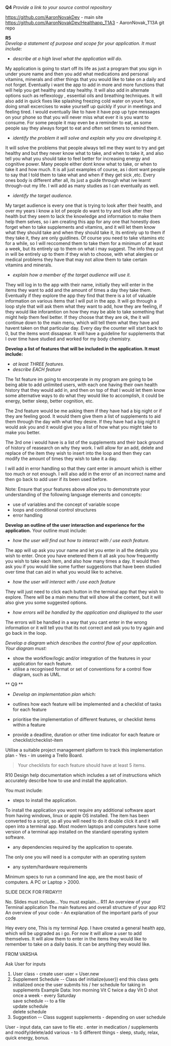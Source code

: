 <!-- Hello every one, my names Aaron. And welcome to my Daily Health App.
I am creating this app so that its very easy to use, people of all ages and educations can learn it with ease.
I would like very one to use this app so they can help themselves stay on track , basically with anything they see fit.
Its not just for medications and vitamins, its a general all round health app that also doubles up basically like a personal assistant, so you never forget to take your meds daily.

I created the structure around the fact that a lot of people I talk to want to get healthy and stay healthy, but its very easy during youre busy day to just forget to take vitamins, minerals, greens powders, etc. What ever it is you already take, and want to keep taking and not forget.
So it was structured around the monday to sunday pill boxes that many people use and take with them on a daily.

So as you can see it is mainly an app that i created firstly just for a person to input all there medical data they would like to remember and continue to take on a daily, but you can also add in anything else you would like to accomplish on a daily. Would you like to do 100 star jumps a day spread into twice a day, then you can add that into the array and you can pull out that data any time you like. So its going to be very versitile once its completed.

At the main menu all you need to do to add modify or delete an item is click on the menu item and then it will ask which item you would like to modify. You can then either replace it or delete it completely if you dont require to take that medication or etc, any more.

I also will put in a bonus tab for people that are going into meeting or studying so that they can acheive the most information to be absorbed via various methods of keeping yourself alert and in a great mind set for learning.


I would like to eventually add in a bonus tab with fun facts that people may not know, ive always liked random facts and I think they would be beneficial to any and every one.

So as you can see, its just an app for every one to keep themselves happy and healthy. The healthier you are the happier you are. 
As it says all the information if just guidlines and you can do with it as you wish.
Each person has different brain chemistry so different dosing and vitamins / minerals work on different people, and I would highly suggest you visit your go to health person, whether its Traditional Chinese Medicine doctor, Averyvedic doctor, western medicine doctor, or other naturopaths.

Yeah as it says, this is just to say thanks to the stock images that are on the Microsoft power-point app. They made it extremely easy for me to find great high quality photos for this slide show to depict exactly what it is I would like to portray to every one.

And thanks very much every one for your time, and I hope you enjoyed my presentation, if you have any questions, i will try and answer them. -->




**Q4**
 *Provide a link to your source control repository*

 https://github.com/AaronNovakDev - main site
 https://github.com/AaronNovakDev/Healthapp_T1A3 - AaronNovak_T13A git repo





	
**R5**	
*Develop a statement of purpose and scope for your application. It must include:*

- *describe at a high level what the application will do.*

My application is going to start off its life as just a program that you sign in under youre name and then you add what medications and personal vitamins, minerals and other things that you would like to take on a daily and not forget. Eventually i want the app to add in more and more functions that will help you get healthy and stay healthy. It will also add in alternate options such as reflexology , essential oils and breathing techniques. It will also add in quick fixes like splashing freezing cold water on youre face, doing small excercises to wake yourself up quickly if your in meetings and feeling tired. I would eventually like to have it have pop up type messages on your phone so that you will never miss what ever it is you want to consume. For some people it may even be a reminder to eat, as some people say they always forget to eat and often set timers to remind them.



- *identify the problem it will solve and explain why you are developing it.*

It will solve the problems that people always tell me they want to try and get healthy and but they never know what to take, and when to take it, and also tell you what you should take to feel better for increasing energy and cognitive power. Many people either dont know what to take, or when to take it and how much.
It is all just examples of course, as i dont want people to say that I told them to take what and when if they get sick ,etc. Every ones body is different after all, its just a guide through what ive learnt through-out my life. I will add as many studies as I can eventually as well.




- *identify the target audience.*

My target audience is every one that is trying to look after their health, and over my years i know a lot of people do want to try and look after their health but they seem to lack the knowledge and information to make them help them selves, so i am creating this app for any one that honestly does forget when to take supplements and vitamins, and it will let them know what they should take and when they should take it, its entirely up to them if they take it, they are only guidlines.
Of course you need to take vitamins etc for a while, so I will reccomend them to take them for a minimum of at least a week, but its entirely up to them on what i may suggest. The info they put in will be entirely up to them if they wish to choose, with what alergies or medical problems they have that may not allow them to take certain vitamins and minerals.



- *explain how a member of the target audience will use it.*

They will log in to the app with their name, initially they will enter in the items they want to add and the amount of times a day they take them. Eventually if they explore the app they find that there is a lot of valuable information on various items that I will put in the app. It will go through a loop style that will ask them what they want to add, how they are feeling, if they would like inforamtion on how they may be able to take something that might help them feel better.
If they choose that they are ok, the it will continue down to the main menu, which will tell them what they have and havent taken on that particular day.
Every day the counter will start back to 0, but the items wont dissapear.
It will have a guideline for supplements that I over time have studied and worked for my body chemistry.





**Develop a list of features that will be included in the application. It must include:**
- *at least THREE features.*
- *describe EACH feature*


The 1st feature im going to encorperate in my program are going to be being able to add unlimited users, with each one having their own health history that they would add in, and then on top of that I would let them know some alternative ways to do what they would like to accomplish, it could be energy, better sleep, better cognition, etc.

The 2nd feature would be me asking them if they have had a big night or if they are feeling good. It would them give them a list of supplements to aid them through the day with what they desire. If they have had a big night it would ask you and it would give you a list of how what you might take to make you better.

The 3rd one i would have is a list of the supplements and their back ground of history of reasearch on why they work.
I will allow for an add, delete and replace of the item they wish to insert into the loop and then they can modify the amount of times they wish to take it a day.

I will add in error handling so that they cant enter in amount which is either too much or not enough. I will also add in the error of an incorrect name and then go back to add user if its been used before.


Note: Ensure that your features above allow you to demonstrate your understanding of the following language elements and concepts:
- use of variables and the concept of variable scope
- loops and conditional control structures
- error handling



**Develop an outline of the user interaction and experience for the application.**
Your outline must include:
- *how the user will find out how to interact with / use each feature.*

The app will up ask you your name and let you enter in all the details you wish to enter.
Once you have enetered them  it all ask you how frequently you wish to take each item, and also how many times a day.
It would then ask you if you would like some further suggestions that have been studied over time that can aid in what you would like to acheive.


- *how the user will interact with / use each feature*

They will just need to click each button in the terminal app that they wish to explore. There will be a main menu that will show all the content, but it will also give you some suggested options. 

- *how errors will be handled by the application and displayed to the user*


The errors will be handled in a way that you cant enter in the wrong information or it will tell you that its not correct and ask you to try again and go back in the loop.


*Develop a diagram which describes the control flow of your application. Your diagram must:*

- show the workflow/logic and/or integration of the features in your application for each feature.
- utilise a recognised format or set of conventions for a control flow diagram, such as UML.





** Q9 **

- *Develop an implementation plan which:*
- outlines how each feature will be implemented and a checklist of tasks for each feature




- prioritise the implementation of different features, or checklist items within a feature



- provide a deadline, duration or other time indicator for each feature or checklist/checklist-item

Utilise a suitable project management platform to track this implementation plan - Yes - im useing a Trello Board.

> Your checklists for each feature should have at least 5 items.








R10	Design help documentation which includes a set of instructions which accurately describe how to use and install the application.

You must include:
- steps to install the application.

To install the application you wont require any additional software apart from having windows, linux or apple OS installed.
The item has been converted to a script, so all you will need to do it double click it and it will open into a terminal app.
Most modern laptops and computers have some version of a terminal app installed on the standard operating system software.


- any dependencies required by the application to operate.

The only one you will need is a computer with an operating system


- any system/hardware requirements

Minimum specs to run a command line app, are the most basic of computers.
A PC or Laptop > 2000.







SLIDE DECK FOR FRIDAY!!!


No.	Slides must include…	You must explain…
R11	An overview of your Terminal application	The main features and overall structure of your app
R12	An overview of your code	- An explanation of the important parts of your code

Hey every one, This is my terminal App.
I have created a general health app, which will be upgraded as i go. For now it will allow a user to add themselves. It will alow them to enter in the items they would like to remember to take on a daily basis. It can be anything they would like.




FROM VARSHA

Ask User for inputs   
1. User class - create user  user = User.new 
2. Supplement Schedule -- Class  def initialize(user})  end this class gets initialized once the user submits his / her schedule for taking in supplements 
Example Data:  Iron morning  Vit C twice a day Vit D shot once a week - every Saturday  
save schedule -- to a file  
update schedule   
delete schedule  
3. Suggestion -- Class  suggest supplements - depending on user schedule



User - input data, can save to file etc .
enter in medication / supplements and modify/delete/add
various - to 5 different things - sleep, study, relax, quick energy, bonus.
